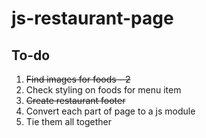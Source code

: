 # js-restaurant-page

## To-do

1. ~~Find images for foods - 2~~
1. Check styling on foods for menu item
1. ~~Create restaurant footer~~
1. Convert each part of page to a js module
1. Tie them all together
